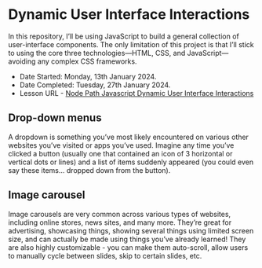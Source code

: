 # Dynamic User Interface Interactions

In this repository, I’ll be using JavaScript to build a general collection of user-interface components. The only limitation of this project is that I’ll stick to using the core three technologies—HTML, CSS, and JavaScript—avoiding any complex CSS frameworks.

- Date Started: Monday, 13th January 2024.
- Date Completed: Tuesday, 27th January 2024.
- Lesson URL - [Node Path Javascript Dynamic User Interface Interactions](https://www.theodinproject.com/lessons/node-path-javascript-dynamic-user-interface-interactions)

## Drop-down menus

A dropdown is something you’ve most likely encountered on various other websites you’ve visited or apps you’ve used. Imagine any time you’ve clicked a button (usually one that contained an icon of 3 horizontal or vertical dots or lines) and a list of items suddenly appeared (you could even say these items… dropped down from the button).

## Image carousel

Image carousels are very common across various types of websites, including online stores, news sites, and many more. They’re great for advertising, showcasing things, showing several things using limited screen size, and can actually be made using things you’ve already learned! They are also highly customizable - you can make them auto-scroll, allow users to manually cycle between slides, skip to certain slides, etc.
